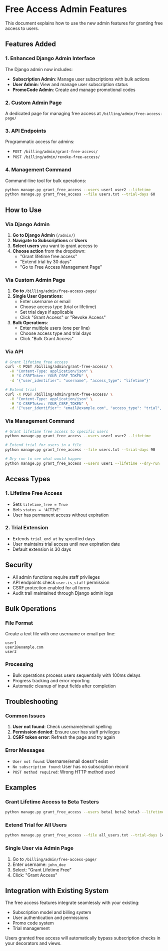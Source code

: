 # Free Access Admin Features

This document explains how to use the new admin features for granting free access to users.

## Features Added

### 1. Enhanced Django Admin Interface

The Django admin now includes:
- **Subscription Admin**: Manage user subscriptions with bulk actions
- **User Admin**: View and manage user subscription status
- **PromoCode Admin**: Create and manage promotional codes

### 2. Custom Admin Page

A dedicated page for managing free access at `/billing/admin/free-access-page/`

### 3. API Endpoints

Programmatic access for admins:
- `POST /billing/admin/grant-free-access/`
- `POST /billing/admin/revoke-free-access/`

### 4. Management Command

Command-line tool for bulk operations:
```bash
python manage.py grant_free_access --users user1 user2 --lifetime
python manage.py grant_free_access --file users.txt --trial-days 60
```

## How to Use

### Via Django Admin

1. **Go to Django Admin** (`/admin/`)
2. **Navigate to Subscriptions** or **Users**
3. **Select users** you want to grant access to
4. **Choose action** from the dropdown:
   - "Grant lifetime free access"
   - "Extend trial by 30 days"
   - "Go to Free Access Management Page"

### Via Custom Admin Page

1. **Go to** `/billing/admin/free-access-page/`
2. **Single User Operations**:
   - Enter username or email
   - Choose access type (trial or lifetime)
   - Set trial days if applicable
   - Click "Grant Access" or "Revoke Access"
3. **Bulk Operations**:
   - Enter multiple users (one per line)
   - Choose access type and trial days
   - Click "Bulk Grant Access"

### Via API

```bash
# Grant lifetime free access
curl -X POST /billing/admin/grant-free-access/ \
  -H "Content-Type: application/json" \
  -H "X-CSRFToken: YOUR_CSRF_TOKEN" \
  -d '{"user_identifier": "username", "access_type": "lifetime"}'

# Extend trial
curl -X POST /billing/admin/grant-free-access/ \
  -H "Content-Type: application/json" \
  -H "X-CSRFToken: YOUR_CSRF_TOKEN" \
  -d '{"user_identifier": "email@example.com", "access_type": "trial", "trial_days": 60}'
```

### Via Management Command

```bash
# Grant lifetime free access to specific users
python manage.py grant_free_access --users user1 user2 --lifetime

# Extend trial for users in a file
python manage.py grant_free_access --file users.txt --trial-days 90

# Dry run to see what would happen
python manage.py grant_free_access --users user1 --lifetime --dry-run
```

## Access Types

### 1. Lifetime Free Access
- Sets `lifetime_free = True`
- Sets `status = 'ACTIVE'`
- User has permanent access without expiration

### 2. Trial Extension
- Extends `trial_end_at` by specified days
- User maintains trial access until new expiration date
- Default extension is 30 days

## Security

- All admin functions require staff privileges
- API endpoints check `user.is_staff` permission
- CSRF protection enabled for all forms
- Audit trail maintained through Django admin logs

## Bulk Operations

### File Format
Create a text file with one username or email per line:
```
user1
user2@example.com
user3
```

### Processing
- Bulk operations process users sequentially with 100ms delays
- Progress tracking and error reporting
- Automatic cleanup of input fields after completion

## Troubleshooting

### Common Issues

1. **User not found**: Check username/email spelling
2. **Permission denied**: Ensure user has staff privileges
3. **CSRF token error**: Refresh the page and try again

### Error Messages

- `User not found`: Username/email doesn't exist
- `No subscription found`: User has no subscription record
- `POST method required`: Wrong HTTP method used

## Examples

### Grant Lifetime Access to Beta Testers
```bash
python manage.py grant_free_access --users beta1 beta2 beta3 --lifetime
```

### Extend Trial for All Users
```bash
python manage.py grant_free_access --file all_users.txt --trial-days 14
```

### Single User via Admin Page
1. Go to `/billing/admin/free-access-page/`
2. Enter username: `john_doe`
3. Select: "Grant Lifetime Free"
4. Click: "Grant Access"

## Integration with Existing System

The free access features integrate seamlessly with your existing:
- Subscription model and billing system
- User authentication and permissions
- Promo code system
- Trial management

Users granted free access will automatically bypass subscription checks in your decorators and views.
